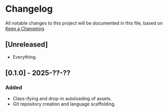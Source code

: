 
# Changelog
All notable changes to this project will be documented in this file,
based on [Keep a Changelog](https://keepachangelog.com/en/1.1.0/).

## [Unreleased]

- Everything.

## [0.1.0] - 2025-??-??

### Added

- Class-ifying and drop-in autoloading of assets.
- Git repository creation and language scaffolding.
